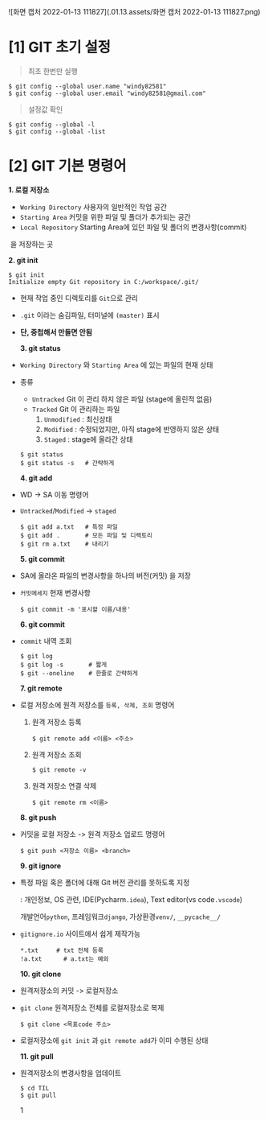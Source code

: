 ![화면 캡처 2022-01-13 111827](.01.13.assets/화면 캡처 2022-01-13 111827.png)

# [1] GIT 초기 설정

> 최초 한번만 실행

```
$ git config --global user.name "windy82581"
$ git config --global user.email "windy82581@gmail.com"
```

> 설정값 확인

```
$ git config --global -l
$ git config --global -list
```



# [2] GIT 기본 명령어

  **1. 로컬 저장소**

- `Working Directory` 사용자의 일반적인 작업 공간
- `Starting Area` 커밋을 위한 파일 및 폴더가 추가되는 공간
- `Local Repository` Starting Area에 있던 파일 및 폴더의 변경사항(commit)

​											을 저장하는 곳

  **2. git init**

```
$ git init
Initialize empty Git repository in C:/workspace/.git/
```

- 현재 작업 중인 디렉토리를 `Git`으로 관리
- `.git` 이라는 숨김파일, 터미널에 `(master)` 표시
- **단, 중첩해서 만들면 안됨**

  

  **3. git status**

- `Working Directory` 와 `Starting Area` 에 있는 파일의 현재 상태

- 종류

  - `Untracked` Git 이 관리 하지 않은 파일 (stage에 올린적 없음)
  - `Tracked`  Git 이 관리하는 파일
    1. `Unmodified` : 최신상태
    2. `Modified` : 수정되었지만, 아직 stage에 반영하지 않은 상태
    3. `Staged` : stage에 올라간 상태

  ```
  $ git status
  $ git status -s   # 간략하게
  ```

  

 

   **4. git add**

- WD -> SA 이동 명령어

- `Untracked`/`Modified` -> `staged` 

  ```
  $ git add a.txt   # 특정 파일 
  $ git add .       # 모든 파일 및 디렉토리
  $ git rm a.txt    # 내리기
  ```

  

  **5. git commit**

- SA에 올라온 파일의 변경사항을 하나의 버전(커밋) 을 저장

- `커밋메세지` 현재 변경사항

  ```
  $ git commit -m '표시할 이름/내용'
  ```

  

  **6. git commit**

- `commit` 내역 조회

  ```
  $ git log
  $ git log -s       # 짧게
  $ git --oneline    # 한줄로 간략하게
  ```

  

  **7. git remote**

- 로컬 저장소에 원격 저장소를 `등록, 삭제, 조회` 명령어

  1. 원격 저장소 등록

     ```
     $ git remote add <이름> <주소>
     ```

  2. 원격 저장소 조회

     ```
     $ git remote -v
     ```

  3. 원격 저장소 연결 삭제

     ```
     $ git remote rm <이름>
     ```



  **8. git push**

- 커밋을 로컬 저장소 -> 원격 저장소 업로드 명령어

  ```
  $ git push <저장소 이름> <branch>
  ```



  **9. git ignore**

- 특정 파일 혹은 폴더에 대해 Git 버전 관리를 못하도록 지정 

  : 개인정보, OS 관련, IDE(Pycharm`.idea`), Text editor(vs code`.vscode`)

    개발언어`python`,  프레임워크`django`, 가상환경`venv/`, `__pycache__/`

- `gitignore.io` 사이트에서 쉽게 제작가능

  ```
  *.txt     # txt 전체 등록
  !a.txt	  # a.txt는 예외
  ```

  

  **10. git clone**

- 원격저장소의 커밋 -> 로컬저장소

- `git clone` 원격저장소 전체를 로컬저장소로 복제

  ```
  $ git clone <목표code 주소>
  ```

- 로컬저장소에 `git init` 과 `git remote add`가 이미 수행된 상태



  **11. git pull**

- 원격저장소의 변경사항을 업데이트

  ```
  $ cd TIL
  $ git pull
  ```

  1
